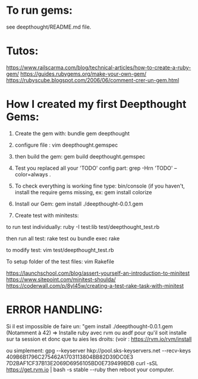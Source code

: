 
# To run gems:
see deepthought/README.md file.

# Tutos:
https://www.railscarma.com/blog/technical-articles/how-to-create-a-ruby-gem/
https://guides.rubygems.org/make-your-own-gem/
https://rubyscube.blogspot.com/2006/06/comment-crer-un-gem.html

# How I created my first Deepthought Gems:
1) Create the gem with:
bundle gem deepthought

2) configure file :
vim deepthought.gemspec

3) then build the gem:
gem build deepthought.gemspec

4) Test you replaced all your 'TODO' config part:
grep -Hrn 'TODO' –color=always .

5) To check everything is working fine type:
bin/console
(if you haven't, install the require gems missing, ex:
gem install colorize

6) Install our Gem:
gem install ./deepthought-0.0.1.gem

7) Create test with minitests:

to run test individually:
ruby -I test:lib test/deepthought_test.rb

then run all test:
rake test
ou
bundle exec rake

to modify test:
vim test/deepthought_test.rb

To setup folder of the test files:
vim Rakefile

https://launchschool.com/blog/assert-yourself-an-introduction-to-minitest
https://www.sitepoint.com/minitest-shoulda/
https://coderwall.com/p/8yl45w/creating-a-test-rake-task-with-minitest

# ERROR HANDLING:

Si il est impossible de faire un: "gem install ./deepthought-0.0.1.gem (Notamment à 42)
=> Installe ruby avec rvm ou asdf pour qu'il soit installe sur ta session et donc que tu aies les droits: (voir : https://rvm.io/rvm/install

ou simplement:
gpg --keyserver hkp://pool.sks-keyservers.net --recv-keys 409B6B1796C275462A1703113804BB82D39DC0E3 7D2BAF1CF37B13E2069D6956105BD0E739499BDB
curl -sSL https://get.rvm.io | bash -s stable --ruby
then reboot your computer.